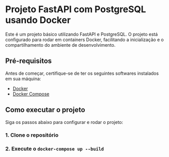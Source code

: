 # Projeto FastAPI com PostgreSQL usando Docker

Este é um projeto básico utilizando FastAPI e PostgreSQL. O projeto está configurado para rodar em containers Docker, facilitando a inicialização e o compartilhamento do ambiente de desenvolvimento.

## Pré-requisitos

Antes de começar, certifique-se de ter os seguintes softwares instalados em sua máquina:

- [Docker](https://www.docker.com/)
- [Docker Compose](https://docs.docker.com/compose/)

## Como executar o projeto

Siga os passos abaixo para configurar e rodar o projeto:

### 1. Clone o repositório

### 2. Execute o `docker-compose up --build`
